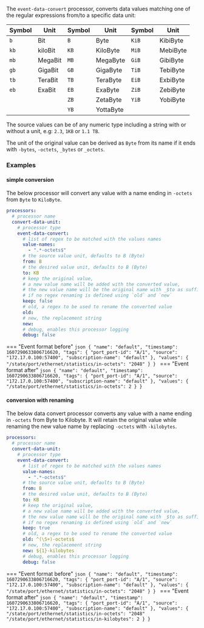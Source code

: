 The `event-data-convert` processor, converts data values matching one of the regular expressions from/to a specific data unit:

| Symbol | Unit    | Symbol | Unit      | Symbol  | Unit     |
| ------ | ------- | ------ | --------- | --------| -------- |
| `b`    | Bit     | `B`    | Byte      | `KiB`   | KibiByte |
| `kb`   | kiloBit | `KB`   | KiloByte  | `MiB`   | MebiByte |
| `mb`   | MegaBit | `MB`   | MegaByte  | `GiB`   | GibiByte |
| `gb`   | GigaBit | `GB`   | GigaByte  | `TiB`   | TebiByte |
| `tb`   | TeraBit | `TB`   | TeraByte  | `EiB`   | ExbiByte |
| `eb`   | ExaBit  | `EB`   | ExaByte   | `ZiB`   | ZebiByte |
|        |         | `ZB`   | ZetaByte  | `YiB`   | YobiByte |
|        |         | `YB`   | YottaByte |         |          |

The source values can be of any numeric type including a string with or without a unit, e.g: `2.3`, `1KB` or `1.1 TB`.

The unit of the original value can be derived as `Byte` from its name if it ends with `-bytes`, `-octets`, `_bytes` or `_octets`.

### Examples

#### simple conversion

The below processor will convert any value with a name ending in `-octets` from `Byte` to `KiloByte`.

```yaml
processors:
  # processor name
  convert-data-unit:
    # processor type
    event-data-convert:
      # list of regex to be matched with the values names
      value-names: 
        - ".*-octets$"
      # the source value unit, defaults to B (Byte)
      from: B
      # the desired value unit, defaults to B (Byte)
      to: KB
      # keep the original value, 
      # a new value name will be added with the converted value,
      # the new value name will be the original name with _$to as suffix 
      # if no regex renaming is defined using `old` and `new`
      keep: false
      # old, a regex to be used to rename the converted value
      old: 
      # new, the replacement string
      new:
      # debug, enables this processor logging
      debug: false
```

=== "Event format before"
    ```json
    {
      "name": "default",
      "timestamp": 1607290633806716620,
      "tags": {
        "port_port-id": "A/1",
        "source": "172.17.0.100:57400",
        "subscription-name": "default"
      },
      "values": {
        "/state/port/ethernet/statistics/in-octets": "2048"
      }
    }
    ```
=== "Event format after"
    ```json
    {
      "name": "default",
      "timestamp": 1607290633806716620,
      "tags": {
        "port_port-id": "A/1",
        "source": "172.17.0.100:57400",
        "subscription-name": "default"
      },
      "values": {
        "/state/port/ethernet/statistics/in-octets": 2
      }
    }
    ```

#### conversion with renaming

The below data convert processor converts any value with a name ending in `-octets` from Byte to Kilobyte.
It will retain the original value while renaming the new value name by replacing `-octets` with `-kilobytes`.

```yaml
processors:
  # processor name
  convert-data-unit:
    # processor type
    event-data-convert:
      # list of regex to be matched with the values names
      value-names: 
        - ".*-octets$"
      # the source value unit, defaults to B (Byte)
      from: B
      # the desired value unit, defaults to B (Byte)
      to: KB
      # keep the original value, 
      # a new value name will be added with the converted value,
      # the new value name will be the original name with _$to as suffix 
      # if no regex renaming is defined using `old` and `new`
      keep: true
      # old, a regex to be used to rename the converted value
      old: ^(\S+)-octets$
      # new, the replacement string
      new: ${1}-kilobytes
      # debug, enables this processor logging
      debug: false
```

=== "Event format before"
    ```json
    {
      "name": "default",
      "timestamp": 1607290633806716620,
      "tags": {
        "port_port-id": "A/1",
        "source": "172.17.0.100:57400",
        "subscription-name": "default"
      },
      "values": {
        "/state/port/ethernet/statistics/in-octets": "2048"
      }
    }
    ```
=== "Event format after"
    ```json
    {
      "name": "default",
      "timestamp": 1607290633806716620,
      "tags": {
        "port_port-id": "A/1",
        "source": "172.17.0.100:57400",
        "subscription-name": "default"
      },
      "values": {
        "/state/port/ethernet/statistics/in-octets": "2048"
        "/state/port/ethernet/statistics/in-kilobytes": 2
      }
    }
    ```